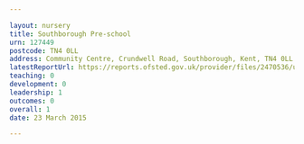 ```yaml
---

layout: nursery
title: Southborough Pre-school
urn: 127449
postcode: TN4 0LL
address: Community Centre, Crundwell Road, Southborough, Kent, TN4 0LL
latestReportUrl: https://reports.ofsted.gov.uk/provider/files/2470536/urn/127449.pdf
teaching: 0
development: 0
leadership: 1
outcomes: 0
overall: 1
date: 23 March 2015

---
```


